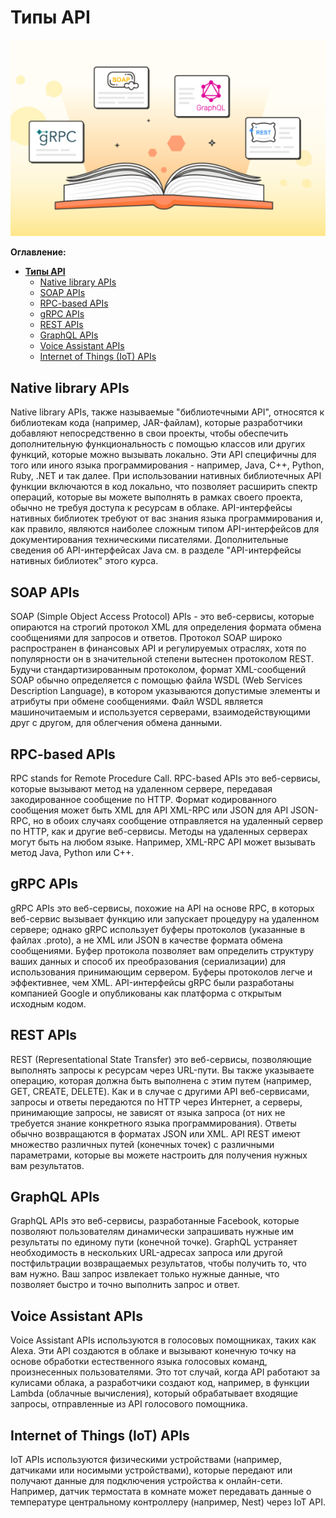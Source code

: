 # **Типы API**

![alt text](image/image7.png)

**Оглавление:**
- [**Типы API**](#типы-api)
  - [Native library APIs](#native-library-apis)
  - [SOAP APIs](#soap-apis)
  - [RPC-based APIs](#rpc-based-apis)
  - [gRPC APIs](#grpc-apis)
  - [REST APIs](#rest-apis)
  - [GraphQL APIs](#graphql-apis)
  - [Voice Assistant APIs](#voice-assistant-apis)
  - [Internet of Things (IoT) APIs](#internet-of-things-iot-apis)


## Native library APIs

Native library APIs, также называемые "библиотечными API", относятся к библиотекам кода (например, JAR-файлам), которые разработчики добавляют непосредственно в свои проекты, чтобы обеспечить дополнительную функциональность с помощью классов или других функций, которые можно вызывать локально. Эти API специфичны для того или иного языка программирования - например, Java, C++, Python, Ruby, .NET и так далее. При использовании нативных библиотечных API функции включаются в код локально, что позволяет расширить спектр операций, которые вы можете выполнять в рамках своего проекта, обычно не требуя доступа к ресурсам в облаке. API-интерфейсы нативных библиотек требуют от вас знания языка программирования и, как правило, являются наиболее сложным типом API-интерфейсов для документирования техническими писателями. Дополнительные сведения об API-интерфейсах Java см. в разделе "API-интерфейсы нативных библиотек" этого курса.

## SOAP APIs

 SOAP (Simple Object Access Protocol) APIs  - это веб-сервисы, которые опираются на строгий протокол XML для определения формата обмена сообщениями для запросов и ответов. Протокол SOAP широко распространен в финансовых API и регулируемых отраслях, хотя по популярности он в значительной степени вытеснен протоколом REST. Будучи стандартизированным протоколом, формат XML-сообщений SOAP обычно определяется с помощью файла WSDL (Web Services Description Language), в котором указываются допустимые элементы и атрибуты при обмене сообщениями. Файл WSDL является машиночитаемым и используется серверами, взаимодействующими друг с другом, для облегчения обмена данными.


## RPC-based APIs

RPC stands for Remote Procedure Call. RPC-based APIs это веб-сервисы, которые вызывают метод на удаленном сервере, передавая закодированное сообщение по HTTP. Формат кодированного сообщения может быть XML для API XML-RPC или JSON для API JSON-RPC, но в обоих случаях сообщение отправляется на удаленный сервер по HTTP, как и другие веб-сервисы. Методы на удаленных серверах могут быть на любом языке. Например, XML-RPC API может вызывать метод Java, Python или C++.

## gRPC APIs

gRPC APIs это веб-сервисы, похожие на API на основе RPC, в которых веб-сервис вызывает функцию или запускает процедуру на удаленном сервере; однако gRPC использует буферы протоколов (указанные в файлах .proto), а не XML или JSON в качестве формата обмена сообщениями. Буфер протокола позволяет вам определить структуру ваших данных и способ их преобразования (сериализации) для использования принимающим сервером. Буферы протоколов легче и эффективнее, чем XML. API-интерфейсы gRPC были разработаны компанией Google и опубликованы как платформа с открытым исходным кодом. 

## REST APIs

REST (Representational State Transfer) это веб-сервисы, позволяющие выполнять запросы к ресурсам через URL-пути. Вы также указываете операцию, которая должна быть выполнена с этим путем (например, GET, CREATE, DELETE). Как и в случае с другими API веб-сервисами, запросы и ответы передаются по HTTP через Интернет, а серверы, принимающие запросы, не зависят от языка запроса (от них не требуется знание конкретного языка программирования). Ответы обычно возвращаются в форматах JSON или XML. API REST имеют множество различных путей (конечных точек) с различными параметрами, которые вы можете настроить для получения нужных вам результатов.

## GraphQL APIs

GraphQL APIs  это веб-сервисы, разработанные Facebook, которые позволяют пользователям динамически запрашивать нужные им результаты по единому пути (конечной точке). GraphQL устраняет необходимость в нескольких URL-адресах запроса или другой постфильтрации возвращаемых результатов, чтобы получить то, что вам нужно. Ваш запрос извлекает только нужные данные, что позволяет быстро и точно выполнить запрос и ответ.

## Voice Assistant APIs

Voice Assistant APIs используются в голосовых помощниках, таких как Alexa. Эти API создаются в облаке и вызывают конечную точку на основе обработки естественного языка голосовых команд, произнесенных пользователями. Это тот случай, когда API работают за кулисами облака, а разработчики создают код, например, в функции Lambda (облачные вычисления), который обрабатывает входящие запросы, отправленные из API голосового помощника.

## Internet of Things (IoT) APIs

IoT APIs используются физическими устройствами (например, датчиками или носимыми устройствами), которые передают или получают данные для подключения устройства к онлайн-сети. Например, датчик термостата в комнате может передавать данные о температуре центральному контроллеру (например, Nest) через IoT API.

